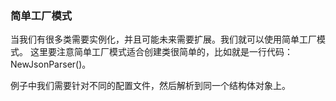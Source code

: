 ### 简单工厂模式

当我们有很多类需要实例化，并且可能未来需要扩展。我们就可以使用简单工厂模式。
这里要注意简单工厂模式适合创建类很简单的，比如就是一行代码：NewJsonParser()。

例子中我们需要针对不同的配置文件，然后解析到同一个结构体对象上。